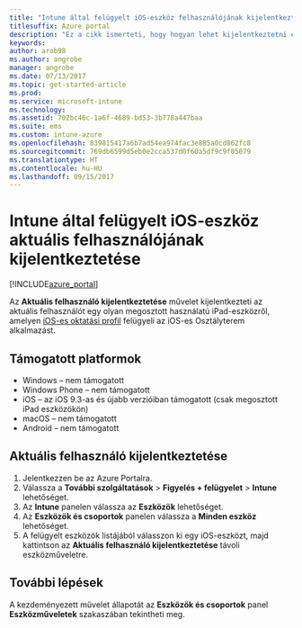 ```yaml
---
title: "Intune által felügyelt iOS-eszköz felhasználójának kijelentkeztetése"
titlesuffix: Azure portal
description: "Ez a cikk ismerteti, hogy hogyan lehet kijelentkeztetni egy Intune által felügyelt iOS-eszköz aktuális felhasználóját.”"
keywords: 
author: arob98
ms.author: angrobe
manager: angrobe
ms.date: 07/13/2017
ms.topic: get-started-article
ms.prod: 
ms.service: microsoft-intune
ms.technology: 
ms.assetid: 702bc46c-1a6f-4689-bd53-3b778a447baa
ms.suite: ems
ms.custom: intune-azure
ms.openlocfilehash: 839815417a6b7ad54ea974fac3e885a0cd862fc8
ms.sourcegitcommit: 769db6599d5eb0e2cca537d0f60a5df9c9f05079
ms.translationtype: HT
ms.contentlocale: hu-HU
ms.lasthandoff: 09/15/2017
---
```

# <a name="logout-the-current-user-on-intune-managed-ios-devices"></a>Intune által felügyelt iOS-eszköz aktuális felhasználójának kijelentkeztetése


[!INCLUDE[azure_portal](./includes/azure_portal.md)]


Az **Aktuális felhasználó kijelentkeztetése** művelet kijelentkezteti az aktuális felhasználót egy olyan megosztott használatú iPad-eszközről, amelyen [iOS-es oktatási profil](education-settings-configure-ios.md) felügyeli az iOS-es Osztályterem alkalmazást. 

## <a name="supported-platforms"></a>Támogatott platformok

- Windows – nem támogatott
- Windows Phone – nem támogatott
- iOS – az iOS 9.3-as és újabb verzióiban támogatott (csak megosztott iPad eszközökön)
- macOS – nem támogatott
- Android – nem támogatott

## <a name="how-to-logout-the-current-user"></a>Aktuális felhasználó kijelentkeztetése

1.  Jelentkezzen be az Azure Portalra.
2.  Válassza a **További szolgáltatások** > **Figyelés + felügyelet** > **Intune** lehetőséget.
3.  Az **Intune** panelen válassza az **Eszközök** lehetőséget.
4.  Az **Eszközök és csoportok** panelen válassza a **Minden eszköz** lehetőséget.
5.  A felügyelt eszközök listájából válasszon ki egy iOS-eszközt, majd kattintson az **Aktuális felhasználó kijelentkeztetése** távoli eszközműveletre.

## <a name="next-steps"></a>További lépések

A kezdeményezett művelet állapotát az **Eszközök és csoportok** panel **Eszközműveletek** szakaszában tekintheti meg.
